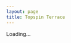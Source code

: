 ```yaml
---
layout: page
title: Topspin Terrace
---
```




<p id="cellData">Loading...</p>

<script>
    const si = "1R46ZHMYsk0tB42ODh8bjfRLM3qXFh7M4kViAPlK3ODg";
    const ak = "AIzaSyBUE3Pk5RYcKYGwN";
    const ff = "-9";
    const ee = "Fw4wAfNipvrYKmjQ";
    const range = "Sheet2!A1"; // Cell A1
    function fetchSheetData() {
        const url = `https://sheets.googleapis.com/v4/spreadsheets/${si}/values/${range}?key=${ak.concat(ff,ee)}`;
        try {
            let response = await fetch(url);
            let data = await response.json();
            console.log(data);
            if (data.values) {
                document.getElementById("cellData").innerText = 'Remaining balance: ' + data.values[0][0];
            } else {
                document.getElementById("cellData").innerText = "No Data Found";
            }
        } catch (error) {
            console.error("Error fetching data:", error);
            document.getElementById("cellData").innerText = "Error loading data";
        }
    }

    window.onload = fetchSheetData;
</script>